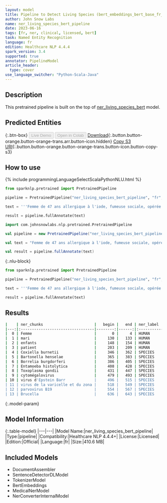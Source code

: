 ```yaml
---
layout: model
title: Pipeline to Detect Living Species (bert_embeddings_bert_base_fr_cased)
author: John Snow Labs
name: ner_living_species_bert_pipeline
date: 2023-06-16
tags: [fr, ner, clinical, licensed, bert]
task: Named Entity Recognition
language: fr
edition: Healthcare NLP 4.4.4
spark_version: 3.4
supported: true
annotator: PipelineModel
article_header:
  type: cover
use_language_switcher: "Python-Scala-Java"
---
```


## Description

This pretrained pipeline is built on the top of [ner_living_species_bert](https://nlp.johnsnowlabs.com/2022/06/23/ner_living_species_bert_fr_3_0.html) model.

## Predicted Entities



{:.btn-box}
<button class="button button-orange" disabled>Live Demo</button>
<button class="button button-orange" disabled>Open in Colab</button>
[Download](https://s3.amazonaws.com/auxdata.johnsnowlabs.com/clinical/models/ner_living_species_bert_pipeline_fr_4.4.4_3.4_1686938944752.zip){:.button.button-orange.button-orange-trans.arr.button-icon.hidden}
[Copy S3 URI](s3://auxdata.johnsnowlabs.com/clinical/models/ner_living_species_bert_pipeline_fr_4.4.4_3.4_1686938944752.zip){:.button.button-orange.button-orange-trans.button-icon.button-copy-s3}

## How to use

<div class="tabs-box" markdown="1">
{% include programmingLanguageSelectScalaPythonNLU.html %}

```python
from sparknlp.pretrained import PretrainedPipeline

pipeline = PretrainedPipeline("ner_living_species_bert_pipeline", "fr", "clinical/models")

text = '''Femme de 47 ans allergique à l'iode, fumeuse sociale, opérée pour des varices, deux césariennes et un abcès fessier. Vit avec son mari et ses trois enfants, travaille comme enseignante. Initialement, le patient a eu une bonne évolution, mais au 2ème jour postopératoire, il a commencé à montrer une instabilité hémodynamique. Les sérologies pour Coxiella burnetii, Bartonella henselae, Borrelia burgdorferi, Entamoeba histolytica, Toxoplasma gondii, herpès simplex virus 1 et 2, cytomégalovirus, virus d'Epstein Barr, virus de la varicelle et du zona et parvovirus B19 étaient négatives. Cependant, un test au rose Bengale positif pour Brucella, le test de Coombs et les agglutinations étaient également positifs avec un titre de 1/40.'''

result = pipeline.fullAnnotate(text)
```
```scala
import com.johnsnowlabs.nlp.pretrained.PretrainedPipeline

val pipeline = new PretrainedPipeline("ner_living_species_bert_pipeline", "fr", "clinical/models")

val text = "Femme de 47 ans allergique à l'iode, fumeuse sociale, opérée pour des varices, deux césariennes et un abcès fessier. Vit avec son mari et ses trois enfants, travaille comme enseignante. Initialement, le patient a eu une bonne évolution, mais au 2ème jour postopératoire, il a commencé à montrer une instabilité hémodynamique. Les sérologies pour Coxiella burnetii, Bartonella henselae, Borrelia burgdorferi, Entamoeba histolytica, Toxoplasma gondii, herpès simplex virus 1 et 2, cytomégalovirus, virus d'Epstein Barr, virus de la varicelle et du zona et parvovirus B19 étaient négatives. Cependant, un test au rose Bengale positif pour Brucella, le test de Coombs et les agglutinations étaient également positifs avec un titre de 1/40."

val result = pipeline.fullAnnotate(text)
```

{:.nlu-block}
```python
from sparknlp.pretrained import PretrainedPipeline

pipeline = PretrainedPipeline("ner_living_species_bert_pipeline", "fr", "clinical/models")

text = '''Femme de 47 ans allergique à l'iode, fumeuse sociale, opérée pour des varices, deux césariennes et un abcès fessier. Vit avec son mari et ses trois enfants, travaille comme enseignante. Initialement, le patient a eu une bonne évolution, mais au 2ème jour postopératoire, il a commencé à montrer une instabilité hémodynamique. Les sérologies pour Coxiella burnetii, Bartonella henselae, Borrelia burgdorferi, Entamoeba histolytica, Toxoplasma gondii, herpès simplex virus 1 et 2, cytomégalovirus, virus d'Epstein Barr, virus de la varicelle et du zona et parvovirus B19 étaient négatives. Cependant, un test au rose Bengale positif pour Brucella, le test de Coombs et les agglutinations étaient également positifs avec un titre de 1/40.'''

result = pipeline.fullAnnotate(text)
```
</div>

## Results

```bash
|    | ner_chunks                       |   begin |   end | ner_label   |   confidence |
|---:|:---------------------------------|--------:|------:|:------------|-------------:|
|  0 | Femme                            |       0 |     4 | HUMAN       |     1        |
|  1 | mari                             |     130 |   133 | HUMAN       |     1        |
|  2 | enfants                          |     148 |   154 | HUMAN       |     0.9999   |
|  3 | patient                          |     203 |   209 | HUMAN       |     0.9993   |
|  4 | Coxiella burnetii                |     346 |   362 | SPECIES     |     0.9879   |
|  5 | Bartonella henselae              |     365 |   383 | SPECIES     |     0.9926   |
|  6 | Borrelia burgdorferi             |     386 |   405 | SPECIES     |     0.9959   |
|  7 | Entamoeba histolytica            |     408 |   428 | SPECIES     |     0.9913   |
|  8 | Toxoplasma gondii                |     431 |   447 | SPECIES     |     0.97845  |
|  9 | cytomégalovirus                  |     479 |   493 | SPECIES     |     0.9976   |
| 10 | virus d'Epstein Barr             |     496 |   515 | SPECIES     |     0.967967 |
| 11 | virus de la varicelle et du zona |     518 |   549 | SPECIES     |     0.985429 |
| 12 | parvovirus B19                   |     554 |   567 | SPECIES     |     0.98595  |
| 13 | Brucella                         |     636 |   643 | SPECIES     |     0.9995   |
```

{:.model-param}
## Model Information

{:.table-model}
|---|---|
|Model Name:|ner_living_species_bert_pipeline|
|Type:|pipeline|
|Compatibility:|Healthcare NLP 4.4.4+|
|License:|Licensed|
|Edition:|Official|
|Language:|fr|
|Size:|410.6 MB|

## Included Models

- DocumentAssembler
- SentenceDetectorDLModel
- TokenizerModel
- BertEmbeddings
- MedicalNerModel
- NerConverterInternalModel